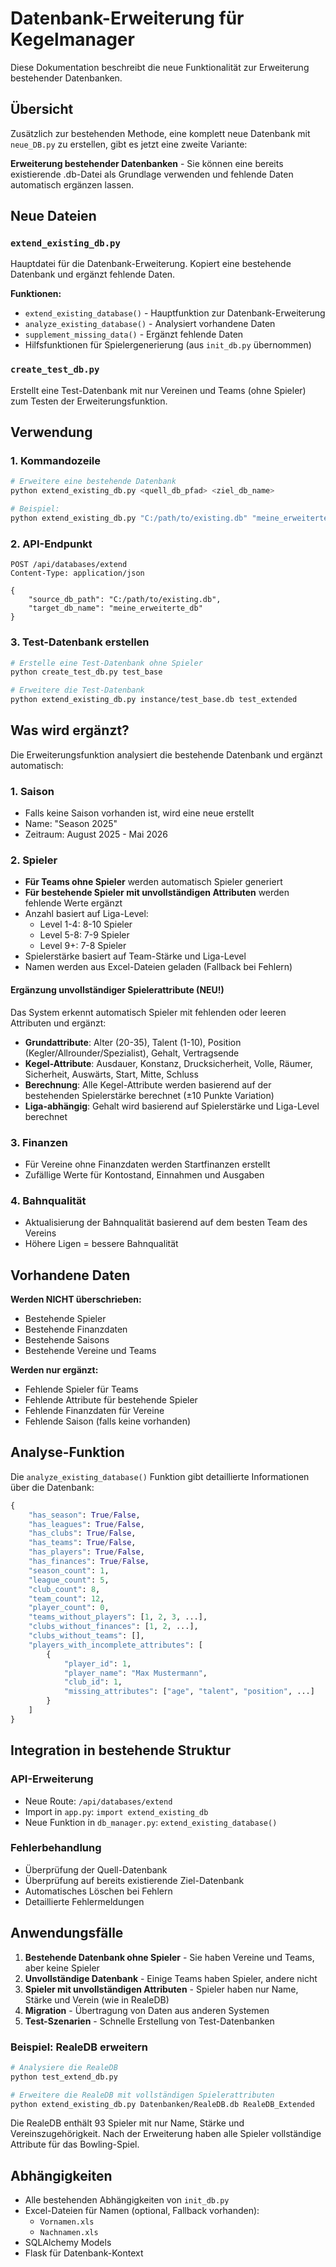 # Datenbank-Erweiterung für Kegelmanager

Diese Dokumentation beschreibt die neue Funktionalität zur Erweiterung bestehender Datenbanken.

## Übersicht

Zusätzlich zur bestehenden Methode, eine komplett neue Datenbank mit `neue_DB.py` zu erstellen, gibt es jetzt eine zweite Variante:

**Erweiterung bestehender Datenbanken** - Sie können eine bereits existierende .db-Datei als Grundlage verwenden und fehlende Daten automatisch ergänzen lassen.

## Neue Dateien

### `extend_existing_db.py`
Hauptdatei für die Datenbank-Erweiterung. Kopiert eine bestehende Datenbank und ergänzt fehlende Daten.

**Funktionen:**
- `extend_existing_database()` - Hauptfunktion zur Datenbank-Erweiterung
- `analyze_existing_database()` - Analysiert vorhandene Daten
- `supplement_missing_data()` - Ergänzt fehlende Daten
- Hilfsfunktionen für Spielergenerierung (aus `init_db.py` übernommen)

### `create_test_db.py`
Erstellt eine Test-Datenbank mit nur Vereinen und Teams (ohne Spieler) zum Testen der Erweiterungsfunktion.

## Verwendung

### 1. Kommandozeile

```bash
# Erweitere eine bestehende Datenbank
python extend_existing_db.py <quell_db_pfad> <ziel_db_name>

# Beispiel:
python extend_existing_db.py "C:/path/to/existing.db" "meine_erweiterte_db"
```

### 2. API-Endpunkt

```http
POST /api/databases/extend
Content-Type: application/json

{
    "source_db_path": "C:/path/to/existing.db",
    "target_db_name": "meine_erweiterte_db"
}
```

### 3. Test-Datenbank erstellen

```bash
# Erstelle eine Test-Datenbank ohne Spieler
python create_test_db.py test_base

# Erweitere die Test-Datenbank
python extend_existing_db.py instance/test_base.db test_extended
```

## Was wird ergänzt?

Die Erweiterungsfunktion analysiert die bestehende Datenbank und ergänzt automatisch:

### 1. Saison
- Falls keine Saison vorhanden ist, wird eine neue erstellt
- Name: "Season 2025"
- Zeitraum: August 2025 - Mai 2026

### 2. Spieler
- **Für Teams ohne Spieler** werden automatisch Spieler generiert
- **Für bestehende Spieler mit unvollständigen Attributen** werden fehlende Werte ergänzt
- Anzahl basiert auf Liga-Level:
  - Level 1-4: 8-10 Spieler
  - Level 5-8: 7-9 Spieler
  - Level 9+: 7-8 Spieler
- Spielerstärke basiert auf Team-Stärke und Liga-Level
- Namen werden aus Excel-Dateien geladen (Fallback bei Fehlern)

#### Ergänzung unvollständiger Spielerattribute (NEU!)
Das System erkennt automatisch Spieler mit fehlenden oder leeren Attributen und ergänzt:
- **Grundattribute**: Alter (20-35), Talent (1-10), Position (Kegler/Allrounder/Spezialist), Gehalt, Vertragsende
- **Kegel-Attribute**: Ausdauer, Konstanz, Drucksicherheit, Volle, Räumer, Sicherheit, Auswärts, Start, Mitte, Schluss
- **Berechnung**: Alle Kegel-Attribute werden basierend auf der bestehenden Spielerstärke berechnet (±10 Punkte Variation)
- **Liga-abhängig**: Gehalt wird basierend auf Spielerstärke und Liga-Level berechnet

### 3. Finanzen
- Für Vereine ohne Finanzdaten werden Startfinanzen erstellt
- Zufällige Werte für Kontostand, Einnahmen und Ausgaben

### 4. Bahnqualität
- Aktualisierung der Bahnqualität basierend auf dem besten Team des Vereins
- Höhere Ligen = bessere Bahnqualität

## Vorhandene Daten

**Werden NICHT überschrieben:**
- Bestehende Spieler
- Bestehende Finanzdaten
- Bestehende Saisons
- Bestehende Vereine und Teams

**Werden nur ergänzt:**
- Fehlende Spieler für Teams
- Fehlende Attribute für bestehende Spieler
- Fehlende Finanzdaten für Vereine
- Fehlende Saison (falls keine vorhanden)

## Analyse-Funktion

Die `analyze_existing_database()` Funktion gibt detaillierte Informationen über die Datenbank:

```python
{
    "has_season": True/False,
    "has_leagues": True/False,
    "has_clubs": True/False,
    "has_teams": True/False,
    "has_players": True/False,
    "has_finances": True/False,
    "season_count": 1,
    "league_count": 5,
    "club_count": 8,
    "team_count": 12,
    "player_count": 0,
    "teams_without_players": [1, 2, 3, ...],
    "clubs_without_finances": [1, 2, ...],
    "clubs_without_teams": [],
    "players_with_incomplete_attributes": [
        {
            "player_id": 1,
            "player_name": "Max Mustermann",
            "club_id": 1,
            "missing_attributes": ["age", "talent", "position", ...]
        }
    ]
}
```

## Integration in bestehende Struktur

### API-Erweiterung
- Neue Route: `/api/databases/extend`
- Import in `app.py`: `import extend_existing_db`
- Neue Funktion in `db_manager.py`: `extend_existing_database()`

### Fehlerbehandlung
- Überprüfung der Quell-Datenbank
- Überprüfung auf bereits existierende Ziel-Datenbank
- Automatisches Löschen bei Fehlern
- Detaillierte Fehlermeldungen

## Anwendungsfälle

1. **Bestehende Datenbank ohne Spieler** - Sie haben Vereine und Teams, aber keine Spieler
2. **Unvollständige Datenbank** - Einige Teams haben Spieler, andere nicht
3. **Spieler mit unvollständigen Attributen** - Spieler haben nur Name, Stärke und Verein (wie in RealeDB)
4. **Migration** - Übertragung von Daten aus anderen Systemen
5. **Test-Szenarien** - Schnelle Erstellung von Test-Datenbanken

### Beispiel: RealeDB erweitern

```bash
# Analysiere die RealeDB
python test_extend_db.py

# Erweitere die RealeDB mit vollständigen Spielerattributen
python extend_existing_db.py Datenbanken/RealeDB.db RealeDB_Extended
```

Die RealeDB enthält 93 Spieler mit nur Name, Stärke und Vereinszugehörigkeit. Nach der Erweiterung haben alle Spieler vollständige Attribute für das Bowling-Spiel.

## Abhängigkeiten

- Alle bestehenden Abhängigkeiten von `init_db.py`
- Excel-Dateien für Namen (optional, Fallback vorhanden):
  - `Vornamen.xls`
  - `Nachnamen.xls`
- SQLAlchemy Models
- Flask für Datenbank-Kontext
